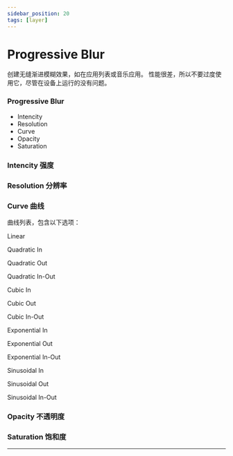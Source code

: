 ```yaml
---
sidebar_position: 20
tags: [layer]
---
```


# Progressive Blur

创建无缝渐进模糊效果，如在应用列表或音乐应用。
性能很差，所以不要过度使用它，尽管在设备上运行的没有问题。

<div class="patch-container">
 <div class="patch layer">
  <h3>Progressive Blur</h3>
   <ul class="inputs"> 
        <li>Intencity</li>  
        <li>Resolution</li>
        <li>Curve</li>
        <li>Opacity</li>
        <li>Saturation</li>
   </ul>
 </div>
</div>

### Intencity 强度

### Resolution 分辨率

### Curve 曲线

曲线列表，包含以下选项：

Linear

Quadratic In

Quadratic Out

Quadratic In-Out

Cubic In

Cubic Out

Cubic In-Out

Exponential In

Exponential Out

Exponential In-Out

Sinusoidal In

Sinusoidal Out

Sinusoidal In-Out

### Opacity 不透明度

### Saturation 饱和度


------
